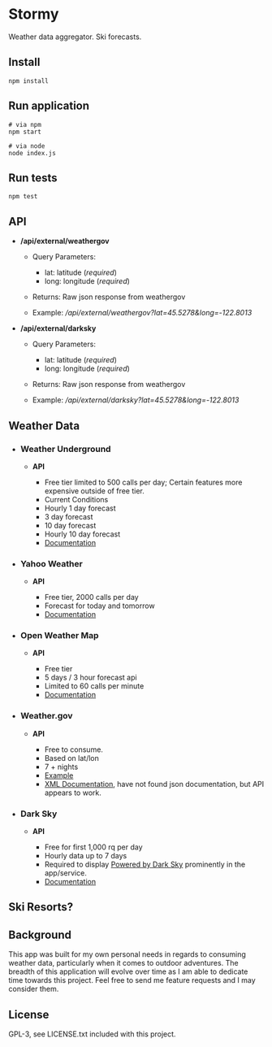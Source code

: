 # Stormy

Weather data aggregator. Ski forecasts.

## Install

```
npm install
```

## Run application

```
# via npm
npm start
```

```
# via node
node index.js
```

## Run tests

```
npm test
```

## API

- **/api/external/weathergov**

  - Query Parameters:

    - lat: latitude (_required_)
    - long: longitude (_required_)

  - Returns: Raw json response from weathergov
  - Example: _/api/external/weathergov?lat=45.5278&long=-122.8013_



- **/api/external/darksky**

  - Query Parameters:

    - lat: latitude (_required_)
    - long: longitude (_required_)

  - Returns: Raw json response from weathergov
  - Example: _/api/external/darksky?lat=45.5278&long=-122.8013_

## Weather Data

- ### Weather Underground

  - **API**

    - Free tier limited to 500 calls per day; Certain features more expensive outside of free tier.
    - Current Conditions
    - Hourly 1 day forecast
    - 3 day forecast
    - 10 day forecast
    - Hourly 10 day forecast
    - [Documentation](https://www.wunderground.com/weather/api/d/docs)

- ### Yahoo Weather

  - **API**

    - Free tier, 2000 calls per day
    - Forecast for today and tomorrow
    - [Documentation](https://developer.yahoo.com/weather/)

- ### Open Weather Map

  - **API**

    - Free tier
    - 5 days / 3 hour forecast api
    - Limited to 60 calls per minute
    - [Documentation](https://openweathermap.org/api)

- ### Weather.gov

  - **API**

    - Free to consume.
    - Based on lat/lon
    - 7 + nights
    - [Example](http://forecast.weather.gov/MapClick.php?lat=45.5278&lon=-122.8013&unit=0&lg=english&FcstType=json)
    - [XML Documentation](http://graphical.weather.gov/xml/), have not found json documentation, but API appears to work.

- ### Dark Sky

  - **API**

    - Free for first 1,000 rq per day
    - Hourly data up to 7 days
    - Required to display [Powered by Dark Sky](https://darksky.net/poweredby/) prominently in the app/service.
    - [Documentation](https://darksky.net/dev/docs)

## Ski Resorts?

## Background

This app was built for my own personal needs in regards to consuming weather data, particularly when it comes to outdoor adventures. The breadth of this application will evolve over time as I am able to dedicate time towards this project. Feel free to send me feature requests and I may consider them.

## License

GPL-3, see LICENSE.txt included with this project.
